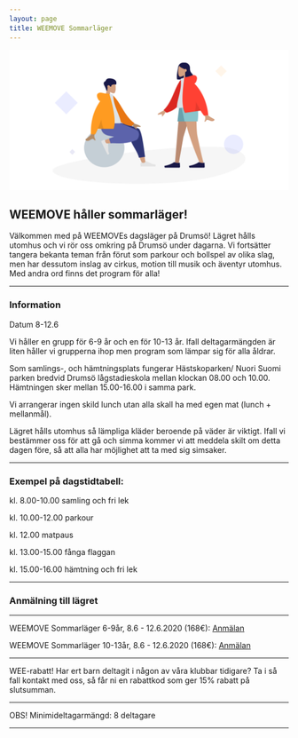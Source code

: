 ```yaml
---
layout: page
title: WEEMOVE Sommarläger
---
```


<img src="../uploads/weemove-illustration-2.png" alt="WEEMOVE illustration">


## WEEMOVE håller sommarläger!
Välkommen med på WEEMOVEs dagsläger på Drumsö! Lägret hålls utomhus och vi rör oss omkring på Drumsö under dagarna. Vi fortsätter tangera bekanta teman från förut som parkour och bollspel av olika slag, men har dessutom inslag av cirkus, motion till musik och äventyr utomhus. Med andra ord finns det program för alla! 


---

### Information


Datum 8-12.6


Vi håller en grupp för 6-9 år och en för 10-13 år. Ifall deltagarmängden är liten håller vi grupperna ihop men program som lämpar sig för alla åldrar.

Som samlings-, och hämtningsplats fungerar Hästskoparken/ Nuori Suomi parken bredvid Drumsö lågstadieskola mellan klockan 08.00 och 10.00. Hämtningen sker mellan 15.00-16.00 i samma park.

Vi arrangerar ingen skild lunch utan alla skall ha med egen mat (lunch + mellanmål). 

Lägret hålls utomhus så lämpliga kläder beroende på väder är viktigt. Ifall vi bestämmer oss för att gå och simma kommer vi att meddela skilt om detta dagen före, så att alla har möjlighet att ta med sig simsaker. 

---


### Exempel på dagstidtabell:

kl. 8.00-10.00 samling och fri lek 

kl. 10.00-12.00 parkour

kl. 12.00 matpaus

kl. 13.00-15.00 fånga flaggan

kl. 15.00-16.00 hämtning och fri lek


---

### Anmälning till lägret

---

WEEMOVE Sommarläger 6-9år, 8.6 - 12.6.2020 (168€): [Anmälan](https://weemove.tapahtumiin.fi/fi/nc/evtr/5e344bf6f146f3a9358b4568)

WEEMOVE Sommarläger 10-13år, 8.6 - 12.6.2020 (168€): [Anmälan](https://weemove.tapahtumiin.fi/fi/nc/evtr/5e344cd81dd9cc80218b4571)


---


WEE-rabatt!
Har ert barn deltagit i någon av våra klubbar tidigare? Ta i så fall kontakt med oss, så får ni en rabattkod som ger 15% rabatt på slutsumman.


---

OBS! Minimideltagarmängd: 8 deltagare

---

